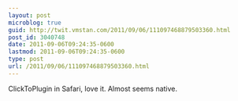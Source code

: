 ```yaml
---
layout: post
microblog: true
guid: http://twit.vmstan.com/2011/09/06/111097468879503360.html
post_id: 3040748
date: 2011-09-06T09:24:35-0600
lastmod: 2011-09-06T09:24:35-0600
type: post
url: /2011/09/06/111097468879503360.html
---
```

ClickToPlugin in Safari, love it. Almost seems native.
